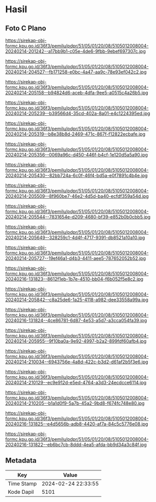 # Hasil

## Foto C Plano

https://sirekap-obj-formc.kpu.go.id/36f3/pemilu/pdpr/51/05/01/20/08/5105012008004-20240214-201242--a17bb9b1-c05e-4de6-9fbb-9ebef697307c.jpg

https://sirekap-obj-formc.kpu.go.id/36f3/pemilu/pdpr/51/05/01/20/08/5105012008004-20240214-204527--fb171258-e0bc-4a47-aa9c-78e93ef042c2.jpg

https://sirekap-obj-formc.kpu.go.id/36f3/pemilu/pdpr/51/05/01/20/08/5105012008004-20240214-205158--b94824d6-aceb-4dfa-9ee5-a0515c4a26b5.jpg

https://sirekap-obj-formc.kpu.go.id/36f3/pemilu/pdpr/51/05/01/20/08/5105012008004-20240214-205239--b39566d4-35cd-402a-8a01-e4c1224395ed.jpg

https://sirekap-obj-formc.kpu.go.id/36f3/pemilu/pdpr/51/05/01/20/08/5105012008004-20240214-205319--b8e38b8d-2469-471c-867f-f12822ecbafe.jpg

https://sirekap-obj-formc.kpu.go.id/36f3/pemilu/pdpr/51/05/01/20/08/5105012008004-20240214-205356--0069a96c-d450-446f-b4cf-1e120d5a5a90.jpg

https://sirekap-obj-formc.kpu.go.id/36f3/pemilu/pdpr/51/05/01/20/08/5105012008004-20240214-205430--82bb724a-6c0f-46f4-bd5a-e0f7891c4b4e.jpg

https://sirekap-obj-formc.kpu.go.id/36f3/pemilu/pdpr/51/05/01/20/08/5105012008004-20240214-205509--8f960be7-46e2-4d5d-ba40-ecfdf359a54d.jpg

https://sirekap-obj-formc.kpu.go.id/36f3/pemilu/pdpr/51/05/01/20/08/5105012008004-20240214-205544--7831654e-d209-4680-bf39-e852b0b0cbb5.jpg

https://sirekap-obj-formc.kpu.go.id/36f3/pemilu/pdpr/51/05/01/20/08/5105012008004-20240214-205649--328259c1-4d4f-4717-9391-db8521a10a10.jpg

https://sirekap-obj-formc.kpu.go.id/36f3/pemilu/pdpr/51/05/01/20/08/5105012008004-20240214-205727--19ef46a1-d4b3-4411-aee5-787652052b52.jpg

https://sirekap-obj-formc.kpu.go.id/36f3/pemilu/pdpr/51/05/01/20/08/5105012008004-20240216-131823--8612f1eb-1b7e-4510-bb04-f6b052f5e8c2.jpg

https://sirekap-obj-formc.kpu.go.id/36f3/pemilu/pdpr/51/05/01/20/08/5105012008004-20240214-205842--c8a25de6-1a25-4118-a982-dee33558a99a.jpg

https://sirekap-obj-formc.kpu.go.id/36f3/pemilu/pdpr/51/05/01/20/08/5105012008004-20240216-131824--4ce86781-6d87-4e53-a5d7-a3cca054fa39.jpg

https://sirekap-obj-formc.kpu.go.id/36f3/pemilu/pdpr/51/05/01/20/08/5105012008004-20240214-205955--9f10ba0a-9e92-4997-b2a2-899fdf60afb4.jpg

https://sirekap-obj-formc.kpu.go.id/36f3/pemilu/pdpr/51/05/01/20/08/5105012008004-20240214-210034--6943756e-4a8d-422c-b3d2-d61af2b5f3e6.jpg

https://sirekap-obj-formc.kpu.go.id/36f3/pemilu/pdpr/51/05/01/20/08/5105012008004-20240214-210129--ec9e912d-e5ed-4764-a3d3-24ecdcce6114.jpg

https://sirekap-obj-formc.kpu.go.id/36f3/pemilu/pdpr/51/05/01/20/08/5105012008004-20240214-210205--b1a1d0f9-5a7b-45a2-9bd8-f674fc748e80.jpg

https://sirekap-obj-formc.kpu.go.id/36f3/pemilu/pdpr/51/05/01/20/08/5105012008004-20240216-131825--e4d5656b-adb8-4420-af7a-84c5c5776e08.jpg

https://sirekap-obj-formc.kpu.go.id/36f3/pemilu/pdpr/51/05/01/20/08/5105012008004-20240216-131822--eb6bc7cb-8ddd-4ea5-afda-bb9d34a3c84f.jpg


## Metadata

| Key        | Value               |
| ---------- | ------------------- |
| Time Stamp | 2024-02-24 22:33:55 |
| Kode Dapil | 5101                |



